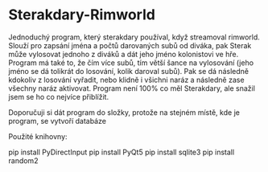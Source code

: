 # Sterakdary-Rimworld
Jednoduchý program, který sterakdary používal, když streamoval rimworld. Slouží pro zapsání jména a počtů darovaných subů od diváka, pak Sterak může vylosovat jednoho z diváků a dát jeho jméno kolonistovi ve hře. Program má také to, že čím více subů, tím větší šance na vylosování (jeho jméno se dá tolikrát do losování, kolik daroval subů). Pak se dá následně kdokoliv z losování vyřadit, nebo klidně i všichni naráz a následně zase všechny naráz aktivovat. Program není 100% co měl Sterakdary, ale snažil jsem se ho co nejvíce přiblížit.


Doporučuji si dát program do složky, protože na stejném místě, kde je program, se vytvoří databáze


Použité knihovny:

pip install PyDirectInput
pip install PyQt5
pip install sqlite3
pip install random2
